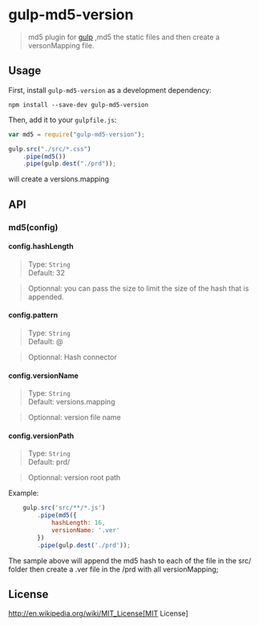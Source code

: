# gulp-md5-version

> md5 plugin for [gulp](https://github.com/Tigerwen/gulp-md5-version) ,md5 the static files and then create a versonMapping file.

## Usage

First, install `gulp-md5-version` as a development dependency:

```shell
npm install --save-dev gulp-md5-version
```

Then, add it to your `gulpfile.js`:

```javascript
var md5 = require("gulp-md5-version");

gulp.src("./src/*.css")
	.pipe(md5())
	.pipe(gulp.dest("./prd"));
```
will create a versions.mapping



## API

### md5(config)

#### config.hashLength
>Type: `String`  
>Default: 32

>Optionnal: you can pass the size to limit the size of the hash that is appended.

#### config.pattern
>Type: `String`  
>Default: @

>Optionnal: Hash connector

#### config.versionName
>Type: `String`  
>Default: versions.mapping

>Optionnal: version file name

#### config.versionPath
>Type: `String`  
>Default: prd/

>Optionnal: version root path

Example:
```javascript
	gulp.src('src/**/*.js')
        .pipe(md5({
            hashLength: 16,
            versionName: '.ver'
        })
        .pipe(gulp.dest('./prd'));
```

The sample above will append the md5 hash to each of the file in the src/ folder then create a .ver file in the /prd with all versionMapping;



## License

http://en.wikipedia.org/wiki/MIT_License[MIT License]


